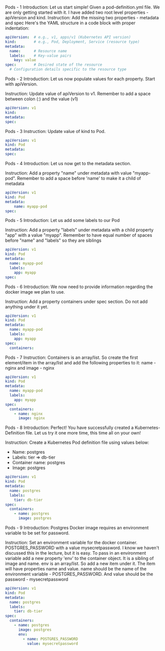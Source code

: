 
Pods - 1
Introduction: Let us start simple! Given a pod-definition.yml file. We are only getting started with it. I have added two root level properties - apiVersion and kind.
Instruction: Add the missing two properties - metadata and spec
Here's the YAML structure in a code block with proper indentation:

```yaml
apiVersion:  # e.g., v1, apps/v1 (Kubernetes API version)
kind:        # e.g., Pod, Deployment, Service (resource type)
metadata:
  name:      # Resource name
  labels:    # Key-value pairs
    key: value
spec:        # Desired state of the resource
  # Configuration details specific to the resource type
```

Pods - 2
Introduction: Let us now populate values for each property. Start with apiVersion. 

Instruction: Update value of apiVersion to v1. Remember to add a space between colon (:) and the value (v1)

```yaml
apiVersion: v1
kind:
metadata:
spec:
```

Pods - 3
Instruction: Update value of kind to Pod.
```yaml
apiVersion: v1
kind: Pod
metadata:
spec:
```

Pods - 4
Introduction: Let us now get to the metadata section. 

Instruction: Add a property "name" under metadata with value "myapp-pod". Remember to add a space before 'name' to make it a child of metadata
```yaml
apiVersion: v1
kind: Pod
metadata:
    name: myapp-pod
spec:
```

Pods - 5
Introduction: Let us add some labels to our Pod 

Instruction: Add a property "labels" under metadata with a child property "app" with a value "myapp". Remember to have equal number of spaces before "name" and "labels" so they are siblings
```yaml
apiVersion: v1
kind: Pod
metadata:
  name: myapp-pod
  labels: 
    app: myapp
spec:
```

Pods - 6
Introduction: We now need to provide information regarding the docker image we plan to use. 

Instruction: Add a property containers under spec section. Do not add anything under it yet.
```yaml
apiVersion: v1
kind: Pod
metadata:
  name: myapp-pod
  labels:
    app: myapp
spec:
  containers:
```

Pods - 7
Instruction: Containers is an array/list. So create the first element/item in the array/list and add the following properties to it: name - nginx and image - nginx
```yaml
apiVersion: v1
kind: Pod
metadata:
  name: myapp-pod
  labels:
    app: myapp
spec:
  containers:
    - name: nginx
      image: nginx
```
Pods - 8
Introduction: Perfect! You have successfully created a Kubernetes-Definition file. Let us try it one more time, this time all on your own! 

Instruction: Create a Kubernetes Pod definition file using values below: 

* Name: postgres 
* Labels: tier => db-tier
* Container name: postgres
* Image: postgres
```yaml
apiVersion: v1
kind: Pod
metadata:
  name: postgres
  labels:
    tier: db-tier
spec:
  containers:
    - name: postgres
      image: postgres
```

Pods - 9
Introduction: Postgres Docker image requires an environment variable to be set for password.  

Instruction: Set an environment variable for the docker container. POSTGRES_PASSWORD with a value mysecretpassword. I know we haven't discussed this in the lecture, but it is easy. To pass in an environment variable add a new property 'env' to the container object. It is a sibling of image and name. env is an array/list. So add a new item under it. The item will have properties name and value. name should be the name of the environment variable - POSTGRES_PASSWORD. And value should be the password - mysecretpassword
```yaml
apiVersion: v1
kind: Pod
metadata:
  name: postgres
  labels:
    tier: db-tier
spec:
  containers:
    - name: postgres
      image: postgres
      env:
        - name: POSTGRES_PASSWORD
          value: mysecretpassword
```

